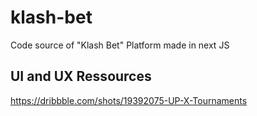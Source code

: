 # klash-bet

Code source of "Klash Bet" Platform made in next JS

## UI and UX Ressources

<https://dribbble.com/shots/19392075-UP-X-Tournaments>
